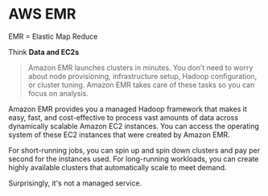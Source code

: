 # AWS EMR

EMR = Elastic Map Reduce

Think **Data and EC2s**

> Amazon EMR launches clusters in minutes. You don’t need to worry about node provisioning, infrastructure setup, Hadoop configuration, or cluster tuning. Amazon EMR takes care of these tasks so you can focus on analysis.

Amazon EMR provides you a managed Hadoop framework that makes it easy, fast, and cost-effective to process vast amounts of data across dynamically scalable Amazon EC2 instances. You can access the operating system of these EC2 instances that were created by Amazon EMR.

For short-running jobs, you can spin up and spin down clusters and pay per second for the instances used. For long-running workloads, you can create highly available clusters that automatically scale to meet demand.

Surprisingly, it's not a managed service.
